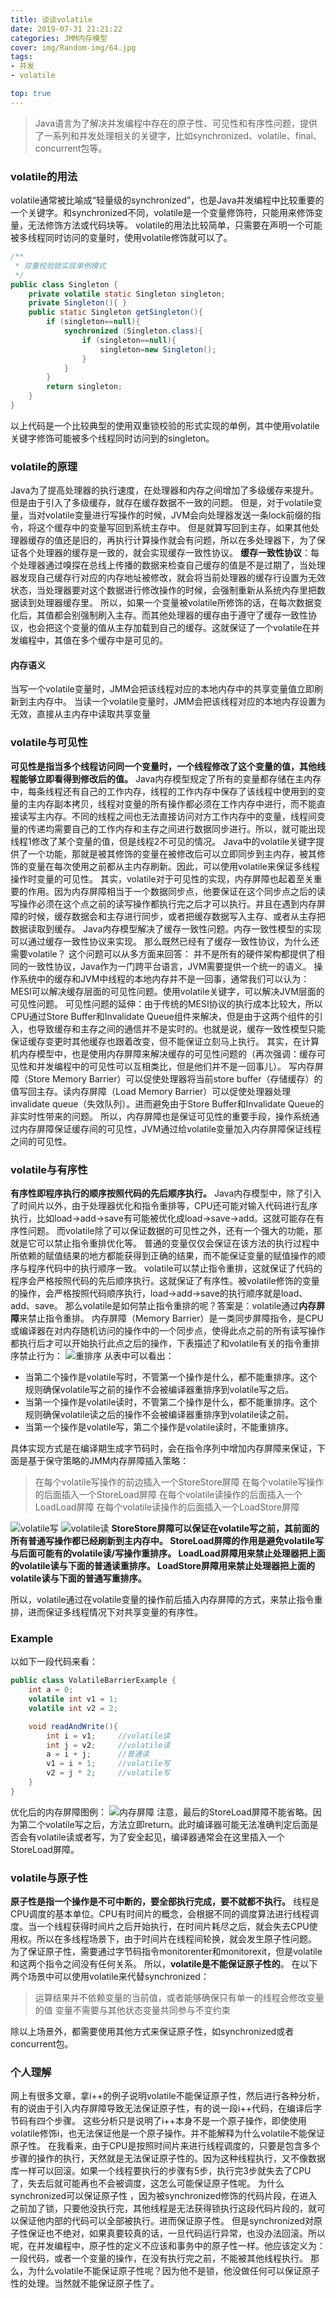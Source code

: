 ```yaml
---
title: 谈谈volatile
date: 2019-07-31 21:21:22
categories: JMM内存模型
cover: img/Random-img/64.jpg
tags:
- 并发
- volatile

top: true
---
```


> Java语言为了解决并发编程中存在的原子性、可见性和有序性问题，提供了一系列和并发处理相关的关键字，比如synchronized、volatile、final、concurrent包等。

### volatile的用法

volatile通常被比喻成“轻量级的synchronized”，也是Java并发编程中比较重要的一个关键字。和synchronized不同，volatile是一个变量修饰符，只能用来修饰变量，无法修饰方法或代码块等。
volatile的用法比较简单，只需要在声明一个可能被多线程同时访问的变量时，使用volatile修饰就可以了。
``` java
/**
 * 双重校验锁实现单例模式
 */
public class Singleton {
    private volatile static Singleton singleton;
    private Singleton(){ }
    public static Singleton getSingleton(){
        if (singleton==null){
            synchronized (Singleton.class){
                if (singleton==null){
                    singleton=new Singleton();
                }
            }
        }
        return singleton;
    }
}
```
以上代码是一个比较典型的使用双重锁校验的形式实现的单例，其中使用volatile关键字修饰可能被多个线程同时访问到的singleton。

### volatile的原理

Java为了提高处理器的执行速度，在处理器和内存之间增加了多级缓存来提升。但是由于引入了多级缓存，就存在缓存数据不一致的问题。
但是，对于volatile变量，当对volatile变量进行写操作的时候，JVM会向处理器发送一条lock前缀的指令，将这个缓存中的变量写回到系统主存中。
但是就算写回到主存，如果其他处理器缓存的值还是旧的，再执行计算操作就会有问题，所以在多处理器下，为了保证各个处理器的缓存是一致的，就会实现缓存一致性协议。
**缓存一致性协议**：每个处理器通过嗅探在总线上传播的数据来检查自己缓存的值是不是过期了，当处理器发现自己缓存行对应的内存地址被修改，就会将当前处理器的缓存行设置为无效状态，当处理器要对这个数据进行修改操作的时候，会强制重新从系统内存里把数据读到处理器缓存里。
所以，如果一个变量被volatile所修饰的话，在每次数据变化后，其值都会别强制刷入主存。而其他处理器的缓存由于遵守了缓存一致性协议，也会把这个变量的值从主存加载到自己的缓存。这就保证了一个volatile在并发编程中，其值在多个缓存中是可见的。

#### 内存语义

当写一个volatile变量时，JMM会把该线程对应的本地内存中的共享变量值立即刷新到主内存中。
当读一个volatile变量时，JMM会把该线程对应的本地内存设置为无效，直接从主内存中读取共享变量

### volatile与可见性

**可见性是指当多个线程访问同一个变量时，一个线程修改了这个变量的值，其他线程能够立即看得到修改后的值。**
Java内存模型规定了所有的变量都存储在主内存中，每条线程还有自己的工作内存，线程的工作内存中保存了该线程中使用到的变量的主内存副本拷贝，线程对变量的所有操作都必须在工作内存中进行，而不能直接读写主内存。不同的线程之间也无法直接访问对方工作内存中的变量，线程间变量的传递均需要自己的工作内存和主存之间进行数据同步进行。所以，就可能出现线程1修改了某个变量的值，但是线程2不可见的情况。
Java中的volatile关键字提供了一个功能，那就是被其修饰的变量在被修改后可以立即同步到主内存，被其修饰的变量在每次使用之前都从主内存刷新。因此，可以使用volatile来保证多线程操作时变量的可见性。
其实，volatile对于可见性的实现，内存屏障也起着至关重要的作用。因为内存屏障相当于一个数据同步点，他要保证在这个同步点之后的读写操作必须在这个点之前的读写操作都执行完之后才可以执行。并且在遇到内存屏障的时候，缓存数据会和主存进行同步，或者把缓存数据写入主存、或者从主存把数据读取到缓存。
Java内存模型解决了缓存一致性问题。内存一致性模型的实现可以通过缓存一致性协议来实现。
那么既然已经有了缓存一致性协议，为什么还需要volatile？
这个问题可以从多方面来回答：
并不是所有的硬件架构都提供了相同的一致性协议，Java作为一门跨平台语言，JVM需要提供一个统一的语义。
操作系统中的缓存和JVM中线程的本地内存并不是一回事，通常我们可以认为：MESI可以解决缓存层面的可见性问题。使用volatile关键字，可以解决JVM层面的可见性问题。
可见性问题的延伸：由于传统的MESI协议的执行成本比较大，所以CPU通过Store Buffer和Invalidate Queue组件来解决，但是由于这两个组件的引入，也导致缓存和主存之间的通信并不是实时的。也就是说，缓存一致性模型只能保证缓存变更时其他缓存也跟着改变，但不能保证立刻马上执行。
其实，在计算机内存模型中，也是使用内存屏障来解决缓存的可见性问题的（再次强调：缓存可见性和并发编程中的可见性可以互相类比，但是他们并不是一回事儿）。
写内存屏障（Store Memory Barrier）可以促使处理器将当前store buffer（存储缓存）的值写回主存。读内存屏障（Load Memory Barrier）可以促使处理器处理invalidate queue（失效队列）。进而避免由于Store Buffer和Invalidate Queue的非实时性带来的问题。
所以，内存屏障也是保证可见性的重要手段，操作系统通过内存屏障保证缓存间的可见性，JVM通过给volatile变量加入内存屏障保证线程之间的可见性。

### volatile与有序性

**有序性即程序执行的顺序按照代码的先后顺序执行。**
Java内存模型中，除了引入了时间片以外，由于处理器优化和指令重排等，CPU还可能对输入代码进行乱序执行，比如load→add→save有可能被优化成load→save→add。这就可能存在有序性问题。
而volatile除了可以保证数据的可见性之外，还有一个强大的功能，那就是它可以禁止指令重排优化等。
普通的变量仅仅会保证在该方法的执行过程中所依赖的赋值结果的地方都能获得到正确的结果，而不能保证变量的赋值操作的顺序与程序代码中的执行顺序一致。
volatile可以禁止指令重排，这就保证了代码的程序会严格按照代码的先后顺序执行。这就保证了有序性。被volatile修饰的变量的操作，会严格按照代码顺序执行，load→add→save的执行顺序就是load、add、save。
那么volatile是如何禁止指令重排的呢？答案是：volatile通过**内存屏障**来禁止指令重排。
内存屏障（Memory Barrier）是一类同步屏障指令，是CPU或编译器在对内存随机访问的操作中的一个同步点，使得此点之前的所有读写操作都执行后才可以开始执行此点之后的操作，下表描述了和volatile有关的指令重排序禁止行为：
![重排序](/img/post-img/19-7-31-1.png)
从表中可以看出：

- 当第二个操作是volatile写时，不管第一个操作是什么，都不能重排序。这个规则确保volatile写之前的操作不会被编译器重排序到volatile写之后。
- 当第一个操作是volatile读时，不管第二个操作是什么，都不能重排序。这个规则确保volatile读之后的操作不会被编译器重排序到volatile读之前。
- 当第一个操作是volatile写，第二个操作是volatile读时，不能重排序。


具体实现方式是在编译期生成字节码时，会在指令序列中增加内存屏障来保证，下面是基于保守策略的JMM内存屏障插入策略：
> 在每个volatile写操作的前边插入一个StoreStore屏障
> 在每个volatile写操作的后面插入一个StoreLoad屏障
> 在每个volatile读操作的后面插入一个LoadLoad屏障
> 在每个volatile读操作的后面插入一个LoadStore屏障

![volatile写](/img/post-img/19-7-31-2.png)
![volatile读](/img/post-img/19-7-31-3.png)
**StoreStore屏障可以保证在volatile写之前，其前面的所有普通写操作都已经刷新到主内存中。
StoreLoad屏障的作用是避免volatile写与后面可能有的volatile读/写操作重排序。
LoadLoad屏障用来禁止处理器把上面的volatile读与下面的普通读重排序。
LoadStore屏障用来禁止处理器把上面的volatile读与下面的普通写重排序。**

所以，volatile通过在volatile变量的操作前后插入内存屏障的方式，来禁止指令重排，进而保证多线程情况下对共享变量的有序性。

### Example

以如下一段代码来看：

``` java
public class VolatileBarrierExample {
    int a = 0;
    volatile int v1 = 1;
    volatile int v2 = 2;

    void readAndWrite(){
        int i = v1;     //volatile读
        int j = v2;     //volatile读
        a = i + j;      //普通读
        v1 = i + 1;     //volatile写
        v2 = j * 2;     //volatile写
    }
}
```
优化后的内存屏障图例：
![内存屏障](/img/post-img/19-7-31-4.png)
注意，最后的StoreLoad屏障不能省略。因为第二个volatile写之后，方法立即return。此时编译器可能无法准确判定后面是否会有volatile读或者写，为了安全起见，编译器通常会在这里插入一个StoreLoad屏障。

### volatile与原子性

**原子性是指一个操作是不可中断的，要全部执行完成，要不就都不执行。**
线程是CPU调度的基本单位。CPU有时间片的概念，会根据不同的调度算法进行线程调度。当一个线程获得时间片之后开始执行，在时间片耗尽之后，就会失去CPU使用权。所以在多线程场景下，由于时间片在线程间轮换，就会发生原子性问题。
为了保证原子性，需要通过字节码指令monitorenter和monitorexit，但是volatile和这两个指令之间没有任何关系。
所以，**volatile是不能保证原子性的**。
在以下两个场景中可以使用volatile来代替synchronized：
> 运算结果并不依赖变量的当前值，或者能够确保只有单一的线程会修改变量的值
> 变量不需要与其他状态变量共同参与不变约束

除以上场景外，都需要使用其他方式来保证原子性，如synchronized或者concurrent包。

### 个人理解

网上有很多文章，拿i++的例子说明volatile不能保证原子性，然后进行各种分析，有的说由于引入内存屏障导致无法保证原子性，有的说一段i++代码，在编译后字节码有四个步骤。
这些分析只是说明了i++本身不是一个原子操作，即使使用volatile修饰i，也无法保证他是一个原子操作。并不能解释为什么volatile不能保证原子性。
在我看来，由于CPU是按照时间片来进行线程调度的，只要是包含多个步骤的操作的执行，天然就是无法保证原子性的。因为这种线程执行，又不像数据库一样可以回滚。如果一个线程要执行的步骤有5步，执行完3步就失去了CPU了，失去后就可能再也不会被调度，这怎么可能保证原子性呢。
为什么synchronized可以保证原子性 ，因为被synchronized修饰的代码片段，在进入之前加了锁，只要他没执行完，其他线程是无法获得锁执行这段代码片段的，就可以保证他内部的代码可以全部被执行。进而保证原子性。
但是synchronized对原子性保证也不绝对，如果真要较真的话，一旦代码运行异常，也没办法回滚。所以呢，在并发编程中，原子性的定义不应该和事务中的原子性一样。他应该定义为：一段代码，或者一个变量的操作，在没有执行完之前，不能被其他线程执行。
那么，为什么volatile不能保证原子性呢？因为他不是锁，他没做任何可以保证原子性的处理。当然就不能保证原子性了。
